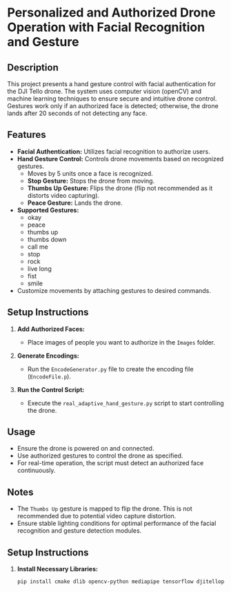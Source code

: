 # Personalized and Authorized Drone Operation with Facial Recognition and Gesture

## Description
This project presents a hand gesture control with facial authentication for the DJI Tello drone. The system uses computer vision (openCV) and machine learning techniques to ensure secure and intuitive drone control. Gestures work only if an authorized face is detected; otherwise, the drone lands after 20 seconds of not detecting any face.

## Features
- **Facial Authentication:** Utilizes facial recognition to authorize users.
- **Hand Gesture Control:** Controls drone movements based on recognized gestures.
  - Moves by 5 units once a face is recognized.
  - **Stop Gesture:** Stops the drone from moving.
  - **Thumbs Up Gesture:** Flips the drone (flip not recommended as it distorts video capturing).
  - **Peace Gesture:** Lands the drone.
- **Supported Gestures:**
  - okay
  - peace
  - thumbs up
  - thumbs down
  - call me
  - stop
  - rock
  - live long
  - fist
  - smile
- Customize movements by attaching gestures to desired commands.

## Setup Instructions
1. **Add Authorized Faces:**
   - Place images of people you want to authorize in the `Images` folder.
   
2. **Generate Encodings:**
   - Run the `EncodeGenerator.py` file to create the encoding file (`EncodeFile.p`).

3. **Run the Control Script:**
   - Execute the `real_adaptive_hand_gesture.py` script to start controlling the drone.

## Usage
- Ensure the drone is powered on and connected.
- Use authorized gestures to control the drone as specified.
- For real-time operation, the script must detect an authorized face continuously.

## Notes
- The `Thumbs Up` gesture is mapped to flip the drone. This is not recommended due to potential video capture distortion.
- Ensure stable lighting conditions for optimal performance of the facial recognition and gesture detection modules.

## Setup Instructions
1. **Install Necessary Libraries:**
   ```bash
   pip install cmake dlib opencv-python mediapipe tensorflow djitellopy face_recognition numpy
